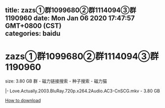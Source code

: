 
title: zazs①群1099680②群1114094③群1190960
date: Mon Jan 06 2020 17:47:57 GMT+0800 (CST)    
categories: baidu
---

# zazs①群1099680②群1114094③群1190960
size: 3.80 GB
 群 - 磁力链接搜索 - 种子搜索 - 磁力猫
 
|- Love.Actually.2003.BluRay.720p.x264.2Audio.AC3-CnSCG.mkv - 3.80 GB

[How to download](https://bpcam.bemobtrk.com/go/2ceec3aa-1ca2-46d6-b9ff-aaa5c184517c?jno=3205)